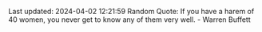 Last updated: 2024-04-02 12:21:59
Random Quote: If you have a harem of 40 women, you never get to know any of them very well. - Warren Buffett